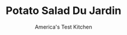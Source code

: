 ---
layout: ../../layouts/MarkdownPostLayout.astro
title: Potato Salad Du Jardin
author: America's Test Kitchen
pubDate: 2023-03-15
description: "The French make a vinaigrette-flavored potato salad far lighter than its creamy American counterpart. Green beans and lots of herbs keep the salad bright and fresh tasting."
image_url: https://res.cloudinary.com/hksqkdlah/image/upload/ar_1:1,c_fill,dpr_2.0,f_auto,fl_lossy.progressive.strip_profile,g_faces:auto,q_auto:low,w_344/4320_cvr-sfs-greenbeanpotatosalad
tags: ["Side Dishes","French","Potatoes","Salads"]
calories: 1741
protein: 4
carbohydrates: 29
fats: 
fiber: 4
ingredients: ["1/2 cup, extra-virgin olive oil","2 tablespoons, white wine vinegar","1 tablespoon, orange juice","1 1/2 tablespoons, Dijon mustard","1 , small shallot, minced","1/2 teaspoon, ground black pepper","8 ounces, green beans, ends trimmed and cut into 1 1/2-inch pieces","2 tablespoons, table salt","2 pounds, red potatoes, scrubbed and cut into 1 1/2-inch pieces","1/4 cup, chopped fresh parsley leaves","2 tablespoons, chopped chives","2 tablespoons, chopped fresh tarragon leaves","1 teaspoon, grated orange zest"]
serves: 6
time: ""
instructions: ["Whisk oil, vinegar, juice, mustard, shallot, and pepper together in large bowl. Reserve 1/4 cup dressing in measuring cup.","Bring 6 cups water to boil in large saucepan. Add green beans and salt. Cook, uncovered, until green beans are slightly tender but still crisp, about 4 minutes. Using slotted spoon, transfer beans to plate lined with paper towels to drain briefly, then add to bowl with dressing. Toss to coat.","Add potatoes to still simmering water. Bring back to boil and cook until paring knife can be inserted into potatoes with no resistance, 7 to 10 minutes. Using slotted spoon, transfer potatoes to colander and drain briefly. Add hot potatoes to bowl with beans and dressing. Toss gently to combine and let sit at least 10 minutes.","Add parsley, chives, tarragon, zest, and reserved dressing to bowl. Toss gently to combine and serve."]
nutrition: ["846 mg Potassium","120 mg Phosphorus","50 mg Calcium","2 mg Iron","51 mg Magnesium","534 mg Sodium","18 g Fat","2 mg Niacin (B3)","13 g Monounsaturated","2 g Polyunsaturated","24 mg Vitamin C","2 g Saturated","4 g Fiber","50 µg Folate (food)","4 g Sugars","64 µg Vitamin K","175 g Water","29 g Carbs","50 µg Folate equivalent (total)","4 g Protein","2 mg Vitamin E","28 µg Vitamin A","290 kcal Energy","1741 calories"]
notes: "The key to infusing this summer-fresh salad with flavor is dressing the green beans and potatoes while they are hot. The  salad can be made up to 1 day in advance. Just bring the salad back up to room temperature and add the fresh herbs  and reserved dressing before serving. Tarragon and orange flavor this potato salad with the taste of southern France."
---